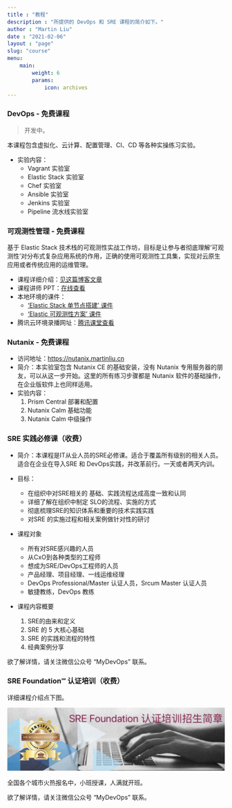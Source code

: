 ```yaml
---
title : "教程"
description : "所提供的 DevOps 和 SRE 课程的简介如下。"
author : "Martin Liu"
date : "2021-02-06"
layout : "page"
slug: "course"
menu:
    main:
        weight: 6
        params: 
            icon: archives
---
```

### DevOps - 免费课程

> 开发中。

本课程包含虚拟化、云计算、配置管理、CI、CD 等各种实操练习实验。

- 实验内容：
  - Vagrant 实验室
  - Elastic Stack 实验室
  - Chef 实验室
  - Ansible 实验室
  - Jenkins 实验室
  - Pipeline 流水线实验室


### 可观测性管理 - 免费课程

基于 Elastic Stack 技术栈的可观测性实战工作坊，目标是让参与者彻底理解‘可观测性’对分布式复杂应用系统的作用，正确的使用可观测性工具集，实现对云原生应用或者传统应用的运维管理。

- 课程详细介绍：[见这篇博客文章](https://martinliu.cn/blog/workshop-elastic-observability/)
- 课程讲师 PPT：[在线查看](https://docs.qq.com/slide/DUGRzYVVTU3ZxblBP)
- 本地环境的课件：
  - [‘Elastic Stack 单节点搭建’ 课件](https://elk-workshop.github.io/codelabs/one-nodes-es-server/#0)
  - [‘Elastic 可观测性方案’ 课件](https://elk-workshop.github.io/codelabs/elastic-observability-foundation/#0)
- 腾讯云环境录播网址：[腾讯课堂查看](https://cloud.tencent.com/developer/salon/live-1304)

### Nutanix - 免费课程

- 访问地址：https://nutanix.martinliu.cn
- 简介：本实验室包含 Nutanix CE 的基础安装，没有 Nutanix 专用服务器的朋友，可以从这一步开始。这里的所有练习步骤都是 Nutanix 软件的基础操作，在企业版软件上也同样适用。
- 实验内容：
  1. Prism Central 部署和配置
  2. Nutanix Calm 基础功能
  3. Nutanix Calm 中级操作

### SRE 实践必修课（收费）

- 简介：本课程是IT从业人员的SRE必修课。适合于覆盖所有级别的相关人员。适合在企业在导入SRE 和 DevOps实践，并改革前行。一天或者两天内训。

- 目标：
  -	在组织中对SRE相关的 基础、实践流程达成高度一致和认同
  -	详细了解在组织中制定 SLO的流程、实施的方式
  -	彻底梳理SRE的知识体系和重要的技术实践实践
  -	对SRE 的实施过程和相关案例做针对性的研讨

- 课程对象
  -	所有对SRE感兴趣的人员
  -	从CxO到各种类型的工程师
  -	想成为SRE/DevOps工程师的人员
  -	产品经理、项目经理、一线运维经理
  -	DevOps Professional/Master 认证人员，Srcum Master 认证人员
  -	敏捷教练，DevOps 教练

- 课程内容概要
  1. SRE的由来和定义
  2. SRE 的 5 大核心基础
  3. SRE 的实践和流程的特性
  4. 经典案例分享

欲了解详情，请关注微信公众号 “MyDevOps” 联系。

### SRE Foundation℠ 认证培训（收费）

详细课程介绍点下图。

[![](/images/sref-zs.jpg)](https://mp.weixin.qq.com/s/LqRJfXWdm0yOlEwUa3qDDg) 

全国各个城市火热报名中，小班授课，人满就开班。

欲了解详情，请关注微信公众号 “MyDevOps” 联系。


